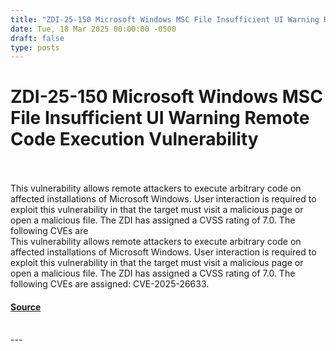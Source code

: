 ```yaml
---
title: "ZDI-25-150 Microsoft Windows MSC File Insufficient UI Warning Remote Code Execution Vulnerability"
date: Tue, 18 Mar 2025 00:00:00 -0500
draft: false
type: posts
---
```

# ZDI-25-150 Microsoft Windows MSC File Insufficient UI Warning Remote Code Execution Vulnerability

<br/>

<br/>
This vulnerability allows remote attackers to execute arbitrary code on affected installations of Microsoft Windows. User interaction is required to exploit this vulnerability in that the target must visit a malicious page or open a malicious file. The ZDI has assigned a CVSS rating of 7.0. The following CVEs are
<br/>
This vulnerability allows remote attackers to execute arbitrary code on affected installations of Microsoft Windows. User interaction is required to exploit this vulnerability in that the target must visit a malicious page or open a malicious file. The ZDI has assigned a CVSS rating of 7.0. The following CVEs are assigned: CVE-2025-26633.

#### [Source](http://www.zerodayinitiative.com/advisories/ZDI-25-150/)

<br/>
---
